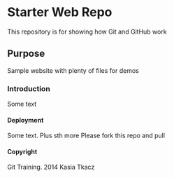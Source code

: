 # Starter Web Repo

This repository is for showing how Git and GitHub work

## Purpose

Sample website with plenty of files for demos

### Introduction

Some text

#### Deployment

Some text. Plus sth more 
Please fork this repo and pull

#### Copyright

Git Training. 2014 Kasia Tkacz

